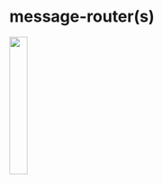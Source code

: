 # message-router(s)

<img src="https://user-images.githubusercontent.com/2067877/223280677-42b109c2-0934-4e21-9843-96b873cb29d3.png" width="25%" />
